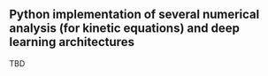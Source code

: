 ## Python implementation of several numerical analysis (for kinetic equations) and deep learning architectures

TBD
